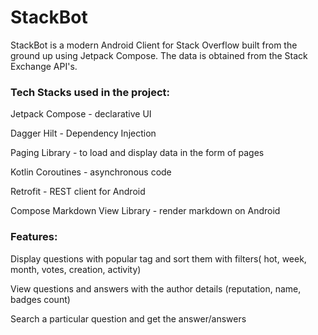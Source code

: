# StackBot

StackBot is a modern Android Client for Stack Overflow built from the ground up using Jetpack Compose. The data is obtained from the Stack Exchange API's.


### Tech Stacks used in the project:

Jetpack Compose - declarative UI

Dagger Hilt - Dependency Injection

Paging Library - to load and display data in the form of pages

Kotlin Coroutines - asynchronous code

Retrofit - REST client for Android

Compose Markdown View Library - render markdown on Android


### Features:

Display questions with popular tag and sort them with filters( hot, week, month, votes, creation, activity)

View questions and answers with the author details (reputation, name, badges count)

Search a particular question and get the answer/answers


















